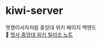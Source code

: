 # kiwi-server
멋쟁이사자처럼 중앙대 위키 페이지 백엔드<br/>
📝 [멋사 중앙대 위키 릴리즈 노트](https://wiki.cau-likelion.org/viewer?title=%EB%A9%8B%EC%82%AC%20%EC%A4%91%EC%95%99%EB%8C%80%20%EC%9C%84%ED%82%A4%20%EB%A6%B4%EB%A6%AC%EC%A6%88%20%EB%85%B8%ED%8A%B8)
